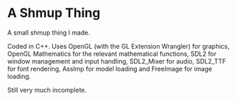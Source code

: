 # A Shmup Thing

A small shmup thing I made.

Coded in C++. Uses OpenGL (with the GL Extension Wrangler) for graphics, OpenGL Mathematics for the relevant mathematical functions, SDL2 for window management and input handling, SDL2_Mixer for audio, SDL2_TTF for font rendering, AssImp for model loading and FreeImage for image loading.

Still very much incomplete.